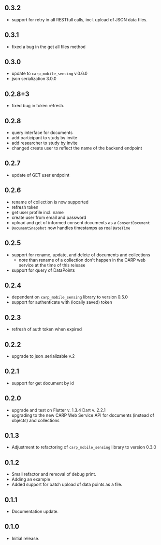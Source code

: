 ## 0.3.2
* support for retry in all RESTfull calls, incl. upload of JSON data files.

## 0.3.1
* fixed a bug in the get all files method

## 0.3.0
* update to `carp_mobile_sensing` v.0.6.0
* json serialization 3.0.0

## 0.2.8+3
* fixed bug in token refresh.

## 0.2.8
* query interface for documents
* add participant to study by invite
* add researcher to study by invite
* changed create user to reflect the name of the backend endpoint

## 0.2.7
* update of GET user endpoint

## 0.2.6
* rename of collection is now supported
* refresh token
* get user profile incl. name
* create user from email and password
* upload and get of informed consent documents as a `ConsentDocument` 
* `DocumentSnapshot` now handles timestamps as real `DateTime` 


## 0.2.5
* support for rename, update, and delete of documents and collections
  * _note_ than rename of a collection don't happen in the CARP web service at the time of this release
* support for query of DataPoints

## 0.2.4
* dependent on `carp_mobile_sensing` library to version 0.5.0
* support for authenticate with (locally saved) token

## 0.2.3
* refresh of auth token when expired

## 0.2.2
* upgrade to json_serializable v.2

## 0.2.1
* support for get document by id

## 0.2.0
* upgrade and test on Flutter v. 1.3.4 Dart v. 2.2.1 
* upgrading to the new CARP Web Service API for documents (instead of objects) and collections

## 0.1.3
* Adjustment to refactoring of `carp_mobile_sensing` library to version 0.3.0

## 0.1.2
* Small refactor and removal of debug print.
* Adding an example
* Added support for batch upload of data points as a file.

## 0.1.1
* Documentation update.

## 0.1.0 
* Initial release.
